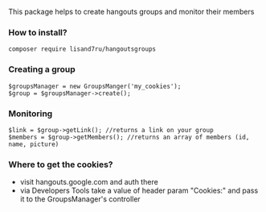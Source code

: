This package helps to create hangouts groups and monitor their members

### How to install?
    composer require lisand7ru/hangoutsgroups
    
### Creating a group
    $groupsManager = new GroupsManger('my_cookies');
    $group = $groupsManager->create();
    
### Monitoring
    $link = $group->getLink(); //returns a link on your group
    $members = $group->getMembers(); //returns an array of members (id, name, picture)
    
### Where to get the cookies?
* visit hangouts.google.com and auth there
* via Developers Tools take a value of header param "Cookies:" and pass it to the GroupsManager's controller